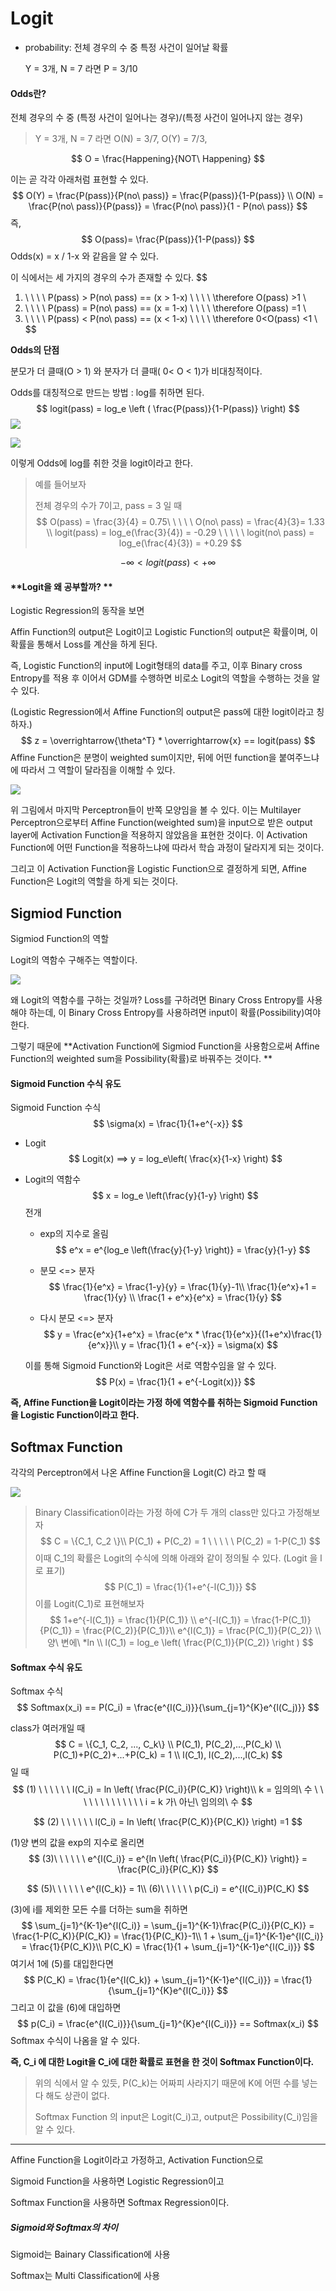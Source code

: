 # Logit

- probability: 전체 경우의 수 중 특정 사건이 일어날 확률

  Y = 3개,  N = 7 라면 P = 3/10 

#### **Odds란?**

전체 경우의 수 중 (특정 사건이 일어나는 경우)/(특정 사건이 일어나지 않는 경우)

> Y = 3개,  N = 7 라면 O(N) = 3/7,  O(Y) = 7/3,  

$$
O = \frac{Happening}{NOT\ Happening}
$$

이는 곧 각각 아래처럼 표현할 수 있다.
$$
O(Y) = \frac{P(pass)}{P(no\ pass)} = \frac{P(pass)}{1-P(pass)} \\
O(N) =  \frac{P(no\ pass)}{P(pass)} = \frac{P(no\ pass)}{1 - P(no\ pass)}
$$
즉, 
$$
O(pass)= \frac{P(pass)}{1-P(pass)} 
$$
Odds(x) = x / 1-x 와 같음을 알 수 있다.

이 식에서는 세 가지의 경우의 수가 존재할 수 있다.
$$
1. \ \ \ \ P(pass) > P(no\ pass) == (x > 1-x) \ \ \ \ \therefore O(pass) >1 \\
2. \ \ \ \ P(pass) = P(no\ pass) == (x = 1-x) \ \ \ \ \therefore O(pass) =1 \\
3. \ \ \ \ P(pass) < P(no\ pass) == (x < 1-x) \ \ \ \ \therefore 0<O(pass) <1 \\
$$


**Odds의 단점**

분모가 더 클때(O > 1) 와 분자가 더 클때( 0< O < 1)가 비대칭적이다.



Odds를 대칭적으로 만드는 방법 : log를 취하면 된다.
$$
logit(pass) = log_e \left ( \frac{P(pass)}{1-P(pass)} \right)
$$
![](https://github.com/HibernationNo1/TIL/blob/master/image/38.jpg?raw=true)

![](https://github.com/HibernationNo1/TIL/blob/master/image/39.jpg?raw=true)

이렇게 Odds에 log를 취한 것을 logit이라고 한다.

>  예를 들어보자
>
> 전체 경우의 수가 7이고, pass = 3 일 때
> $$
> O(pass) = \frac{3}{4} = 0.75\  \ \ \ \ O(no\ pass) = \frac{4}{3}= 1.33 \\
> logit(pass) = log_e(\frac{3}{4}) = -0.29 \ \ \ \ \ logit(no\ pass) = log_e(\frac{4}{3}) = +0.29
> $$

$$
-\infty  < logit(pass) < +\infty
$$

#### **Logit을 왜 공부할까? **

Logistic Regression의 동작을 보면

Affin Function의 output은 Logit이고 Logistic Function의 output은 확률이며, 이 확률을 통해서 Loss를 계산을 하게 된다. 

즉, Logistic Function의 input에 Logit형태의 data를 주고, 이후 Binary cross Entropy를 적용 후 이어서 GDM를 수행하면 비로소 Logit의 역할을 수행하는 것을 알 수 있다.

(Logistic Regression에서 Affine Function의 output은 pass에 대한 logit이라고 칭하자.)
$$
z = \overrightarrow{\theta^T} * \overrightarrow{x} == logit(pass)
$$
Affine Function은 분명이 weighted sum이지만, 뒤에 어떤 function을 붙여주느냐에 따라서 그 역할이 달라짐을 이해할 수 있다.

![](https://github.com/HibernationNo1/TIL/blob/master/image/40.jpg?raw=true)

위 그림에서 마지막 Perceptron들이 반쪽 모양임을 볼 수 있다. 이는 Multilayer Perceptron으로부터 Affine Function(weighted sum)을 input으로 받은 output layer에 Activation Function을 적용하지 않았음을 표현한 것이다. 이 Activation Function에 어떤 Function을 적용하느냐에 따라서 학습 과정이 달라지게 되는 것이다.

그리고 이 Activation Function을 Logistic Function으로 결정하게 되면, Affine Function은 Logit의 역할을 하게 되는 것이다.





## Sigmiod Function

Sigmiod Function의 역할

Logit의 역함수 구해주는 역할이다.

![](https://github.com/HibernationNo1/TIL/blob/master/image/37.jpg?raw=true)

왜 Logit의 역함수를 구하는 것일까? Loss를 구하려면 Binary Cross Entropy를 사용해야 하는데, 이  Binary Cross Entropy를 사용하려면 input이 확률(Possibility)여야 한다.

그렇기 때문에 **Activation Function에 Sigmiod Function을 사용함으로써 Affine Function의 weighted sum을 Possibility(확률)로 바꿔주는 것이다. ** 



#### Sigmoid Function 수식 유도

Sigmoid Function 수식 
$$
\sigma(x) = \frac{1}{1+e^{-x}}
$$



- Logit
  $$
  Logit(x) ==> y = log_e\left( \frac{x}{1-x} \right)
  $$

- Logit의 역함수
  $$
  x = log_e \left(\frac{y}{1-y} \right)
  $$
  전개

  - exp의 지수로 올림
    $$
    e^x = e^{log_e \left(\frac{y}{1-y} \right)} = \frac{y}{1-y}
    $$

  - 분모 <=> 분자
    $$
    \frac{1}{e^x} = \frac{1-y}{y} = \frac{1}{y}-1\\
    \frac{1}{e^x}+1 = \frac{1}{y} \\
    \frac{1 + e^x}{e^x} = \frac{1}{y}
    $$

  - 다시 분모 <=> 분자
    $$
    y = \frac{e^x}{1+e^x} = \frac{e^x * \frac{1}{e^x}}{(1+e^x)\frac{1}{e^x}}\\
    y = \frac{1}{1 + e^{-x}} = \sigma(x)
    $$

  이를 통해 Sigmoid Function와 Logit은 서로 역함수임을 알 수 있다.
  $$
  P(x) = \frac{1}{1 + e^{-Logit(x)}}  
  $$
  

**즉, Affine Function을 Logit이라는 가정 하에 역함수를 취하는 Sigmoid Function을 Logistic Function이라고 한다.**



## Softmax Function

각각의 Perceptron에서 나온 Affine Function을 Logit(C) 라고 할 때

![](https://github.com/HibernationNo1/TIL/blob/master/image/41.jpg?raw=true)

> Binary Classification이라는 가정 하에 C가 두 개의 class만 있다고 가정해보자
> $$
> C = \{C_1, C_2 \}\\
> P(C_1) + P(C_2) = 1 \ \ \ \ \ P(C_2) = 1-P(C_1)
> $$
> 이때 C_1의 확률은 Logit의 수식에 의해 아래와 같이 정의될 수 있다. (Logit 을 l 로 표기)
> $$
> P(C_1) = \frac{1}{1+e^{-l(C_1)}}
> $$
> 이를 Logit(C_1)로 표현해보자
> $$
> 1+e^{-l(C_1)} = \frac{1}{P(C_1)} \\
> e^{-l(C_1)} = \frac{1-P(C_1)}{P(C_1)} = \frac{P(C_2)}{P(C_1)}\\
> e^{l(C_1)} =  \frac{P(C_1)}{P(C_2)}
> \\ 양\ 변에\ *ln
> \\ l(C_1) = log_e \left(  \frac{P(C_1)}{P(C_2)} \right )
> $$



#### Softmax 수식 유도

Softmax 수식
$$
Softmax(x_i) == P(C_i) = \frac{e^{l(C_i)}}{\sum_{j=1}^{K}e^{l(C_j)}}
$$


class가 여러개일 때
$$
C = \{C_1, C_2, ..., C_k\} \\
P(C_1), P(C_2),...,P(C_k)  \\
P(C_1)+P(C_2)+...+P(C_k) = 1 \\
l(C_1), l(C_2),...,l(C_k)
$$
일 때
$$
(1) \ \ \ \ \ \  l(C_i) = ln \left( \frac{P(C_i)}{P(C_K)} \right)\\
k =  임의의\ 수 \ \ \ \ \ \ \ \ \ \ \ \ \ i = k 가\ 아닌\ 임의의\ 수
$$

$$
(2) \ \ \ \ \ \ l(C_i) = ln \left( \frac{P(C_K)}{P(C_K)} \right) =1
$$

(1)양 변의 값을 exp의 지수로 올리면
$$
(3)\ \ \ \ \ \ e^{l(C_i)} = e^{ln \left( \frac{P(C_i)}{P(C_K)} \right)} = \frac{P(C_i)}{P(C_K)}
$$

$$
(5)\ \ \ \ \ \  e^{l(C_k)} = 1\\
(6)\ \ \ \ \ \  p(C_i) = e^{l(C_i)}P(C_K)
$$

(3)에 i를 제외한 모든 수를 더하는 sum을 취하면
$$
\sum_{j=1}^{K-1}e^{l(C_i)}  = \sum_{j=1}^{K-1}\frac{P(C_i)}{P(C_K)} = \frac{1-P(C_K)}{P(C_K)} = \frac{1}{P(C_K)}-1\\
1 + \sum_{j=1}^{K-1}e^{l(C_i)}  = \frac{1}{P(C_K)}\\
P(C_K) = \frac{1}{1 + \sum_{j=1}^{K-1}e^{l(C_i)}}
$$
여기서 1에 (5)를 대입한다면
$$
P(C_K) = \frac{1}{e^{l(C_k)} + \sum_{j=1}^{K-1}e^{l(C_i)}} = \frac{1}{\sum_{j=1}^{K}e^{l(C_i)}}
$$
그리고 이 값을 (6)에 대입하면
$$
p(C_i) = \frac{e^{l(C_i)}}{\sum_{j=1}^{K}e^{l(C_i)}} == Softmax(x_i) 
$$
Softmax 수식이 나옴을 알 수 있다.

**즉, C_i 에 대한 Logit을 C_i에 대한 확률로 표현을 한 것이 Softmax Function이다.**

> 위의 식에서 알 수 있듯, P(C_k)는 어짜피 사라지기 때문에 K에 어떤 수를 넣는다 해도 상관이 없다.
>
>  Softmax Function 의 input은 Logit(C_i)고, output은 Possibility(C_i)임을 알 수 있다.





---

Affine Function을 Logit이라고 가정하고, Activation Function으로

Sigmoid Function을 사용하면 Logistic Regression이고

Softmax Function을 사용하면 Softmax Regression이다.





##### Sigmoid와 Softmax의 차이

Sigmoid는 Bainary Classification에 사용

Softmax는 Multi Classification에 사용